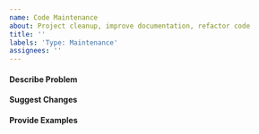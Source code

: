 ```yaml
---
name: Code Maintenance
about: Project cleanup, improve documentation, refactor code
title: ''
labels: 'Type: Maintenance'
assignees: ''
---
```


#### Describe Problem

#### Suggest Changes

#### Provide Examples
